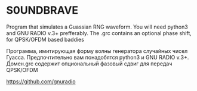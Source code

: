# S0UNDBRAVE
Program that simulates a Guassian RNG waveform. You will need python3 and GNU RADIO v.3+ prefferably.
The .grc contains an optional phase shift, for QPSK/OFDM based baddies

Программа, имитирующая форму волны генератора случайных чисел Гуасса. Предпочтительно вам понадобятся python3 и GNU 
RADIO v.3+. Домен.grc содержит опциональный фазовый сдвиг для передач QPSK/OFDM


https://github.com/gnuradio
